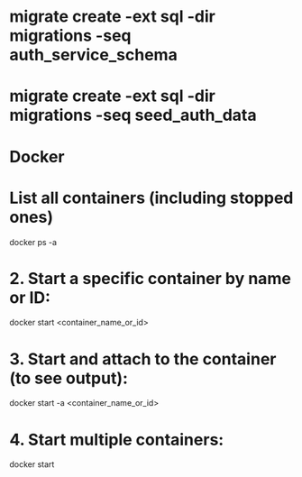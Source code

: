 # migrate create -ext sql -dir migrations -seq auth_service_schema
# migrate create -ext sql -dir migrations -seq seed_auth_data



# Docker

# List all containers (including stopped ones)
docker ps -a

# 2. Start a specific container by name or ID:
docker start <container_name_or_id>

# 3. Start and attach to the container (to see output):
docker start -a <container_name_or_id>

# 4. Start multiple containers:
docker start <container1> <container2>